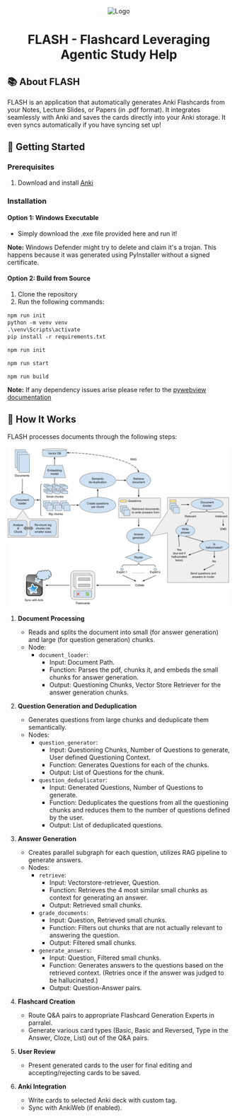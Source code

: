 <div align="center">
  <img src="https://github.com/shoshinL/FLASH/assets/97098427/f458ea88-f839-4be7-a48f-e5024ca93aab" alt="Logo" width="200">

  # FLASH - Flashcard Leveraging Agentic Study Help
</div>

## 📚 About FLASH

FLASH is an application that automatically generates Anki Flashcards from your Notes, Lecture Slides, or Papers (in .pdf format). It integrates seamlessly with Anki and saves the cards directly into your Anki storage. It even syncs automatically if you have syncing set up!

## 🚀 Getting Started

### Prerequisites

1. Download and install [Anki](https://apps.ankiweb.net/)

### Installation

#### Option 1: Windows Executable

- Simply download the .exe file provided here and run it!

**Note:** Windows Defender might try to delete and claim it's a trojan. This happens because it was generated using PyInstaller without a signed certificate.

#### Option 2: Build from Source

1. Clone the repository
2. Run the following commands:
```shell
npm run init
python -m venv venv
.\venv\Scripts\activate
pip install -r requirements.txt
```

```shell
npm run init
```

```shell
npm run start
```

```shell
npm run build
```

**Note:** If any dependency issues arise please refer to the [pywebview documentation](https://pywebview.flowrl.com/guide/installation.html#dependencies)
## 🔧 How It Works

FLASH processes documents through the following steps:

<img src="./flash_graph.svg">

1. **Document Processing**
   - Reads and splits the document into small (for answer generation) and large (for question generation) chunks.
   - Node:
     - `document_loader`:
       - Input: Document Path.
       - Function: Parses the pdf, chunks it, and embeds the small chunks for answer generation.
       - Output: Questioning Chunks, Vector Store Retriever for the answer generation chunks.

2. **Question Generation and Deduplication**
   - Generates questions from large chunks and deduplicate them semantically.
   - Nodes:
     - `question_generator`:
       - Input: Questioning Chunks, Number of Questions to generate, User defined Questioning Context.
       - Function: Generates Questions for each of the chunks.
       - Output: List of Questions for the chunk.
     - `question_deduplicator`:
       - Input: Generated Questions, Number of Questions to generate.
       - Function: Deduplicates the questions from all the questioning chunks and reduces them to the number of questions defined by the user.
       - Output: List of deduplicated questions.
      
4. **Answer Generation**
   - Creates parallel subgraph for each question, utilizes RAG pipeline to generate answers.
   - Nodes:
     - `retrieve`:
       - Input: Vectorstore-retriever, Question.
       - Function: Retrieves the 4 most similar small chunks as context for generating an answer.
       - Output: Retrieved small chunks.
     - `grade_documents`:
       - Input: Question, Retrieved small chunks.
       - Function: Filters out chunks that are not actually relevant to answering the question.
       - Output: Filtered small chunks.
     - `generate_answers`:
       - Input: Question, Filtered small chunks.
       - Function: Generates answers to the questions based on the retrieved context. (Retries once if the answer was judged to be hallucinated.)
       - Output: Question-Answer pairs.

5. **Flashcard Creation**
   - Route Q&A pairs to appropriate Flashcard Generation Experts in parralel.
   - Generate various card types (Basic, Basic and Reversed, Type in the Answer, Cloze, List) out of the Q&A pairs.

6. **User Review**
   - Present generated cards to the user for final editing and accepting/rejecting cards to be saved.

7. **Anki Integration**
   - Write cards to selected Anki deck with custom tag.
   - Sync with AnkiWeb (if enabled).
